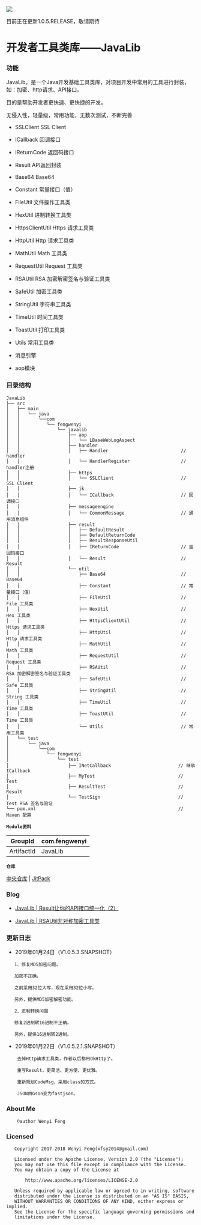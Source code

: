 [![](https://jitpack.io/v/fengwenyi/JavaLib.svg)](https://jitpack.io/#fengwenyi/JavaLib)

目前正在更新1.0.5.RELEASE，敬请期待

# 开发者工具类库——JavaLib

### 功能

JavaLib，是一个Java开发基础工具类库，对项目开发中常用的工具进行封装，如：加密、http请求、API接口。

目的是帮助开发者更快速、更快捷的开发。

无侵入性，轻量级，常用功能，无数次测试，不断完善

* SSLClient          SSL Client

* ICallback          回调接口

* IReturnCode        返回码接口

* Result             API返回封装

* Base64             Base64

* Constant           常量接口（值）

* FileUtil           文件操作工具类

* HexUtil            进制转换工具类

* HttpsClientUtil    Https 请求工具类

* HttpUtil           Http 请求工具类

* MathUtil           Math 工具类

* RequestUtil        Request 工具类

* RSAUtil            RSA 加密解密签名与验证工具类

* SafeUtil           加密工具类

* StringUtil         字符串工具类

* TimeUtil           时间工具类

* ToastUtil          打印工具类

* Utils              常用工具类

* 消息引擎

* aop模块


### 目录结构

```
JavaLib
├── src
│   ├── main
│   │   └── java
│   │       └──com
│   │          └── fengwenyi
│   │              └── javalib
│   │                  ├── aop
│   │                  │   └── LBaseWebLogAspect
│   │                  ├── handler
│   │                  │   ├── Handler                           // handler
│   │                  │   └── HandlerRegister                   // handler注册
│   │                  ├── https
│   │                  │   └── SSLClient                         // SSL Client
│   │                  ├── jk
│   │                  │   └── ICallback                         // 回调接口
│   │                  ├── messageengine
│   │                  │   └── CommonMessage                     // 通用消息组件
│   │                  ├── result
│   │                  │   ├── DefaultResult
│   │                  │   ├── DefaultReturnCode
│   │                  │   ├── ResultResponseUtil
│   │                  │   ├── IReturnCode                       // 返回码接口
│   │                  │   └── Result                            // Result
│   │                  └── util
│   │                      ├── Base64                            // Base64
│   │                      ├── Constant                          // 常量接口（值）
│   │                      ├── FileUtil                          // File 工具类
│   │                      ├── HexUtil                           // Hex 工具类
│   │                      ├── HttpsClientUtil                   // Https 请求工具类
│   │                      ├── HttpUtil                          // Http 请求工具类
│   │                      ├── MathUtil                          // Math 工具类
│   │                      ├── RequestUtil                       // Request 工具类
│   │                      ├── RSAUtil                           // RSA 加密解密签名与验证工具类
│   │                      ├── SafeUtil                          // Safe 工具类
│   │                      ├── StringUtil                        // String 工具类
│   │                      ├── TimeUtil                          // Time 工具类
│   │                      ├── ToastUtil                         // Time 工具类
│   │                      └── Utils                             // 常用工具类
│   └── test
│       └── java
│           └──com
│              └── fengwenyi
│                  └── test
│                      ├── INetCallback                         // 继承 ICallback
│                      ├── MyTest                               // Test
│                      ├── ResultTest                           // Result
│                      └── TestSign                             // Test RSA 签名与验证
└── pom.xml                                                     // Maven 配置

```

**`Module资料`**

|  GroupId  | com.fengwenyi|
|   ---     | ---|
| ArtifactId| JavaLib|

**`仓库`**

[中央仓库](https://search.maven.org/search?q=g:com.fengwenyi%20AND%20a:JavaLib&core=gav) 
| 
[JitPack](https://jitpack.io/#fengwenyi/JavaLib)


### Blog

* [JavaLib | Result让你的API接口统一化（2）](https://www.jianshu.com/p/2e466db0907c)

* [JavaLib | RSAUtil非对称加密工具类](https://www.jianshu.com/p/bdf59b6a01ab)

### 更新日志

* 2019年01月24日（V1.0.5.3.SNAPSHOT）

```$xslt
   1、修复MD5加密问题。
   
   加密不正确。
   
   之前采用32位大写，现在采用32位小写。
   
   另外，提供MD5加密解密功能。
   
   2、进制转换问题
   
   修复2进制转16进制不正确。
   
   另外，提供16进制转2进制。 
```  

* 2019年01月22日（V1.0.5.2.1.SNAPSHOT）

```$xslt
    去掉Http请求工具类，作者以后都用OkHttp了。
    
    重写Result，更简洁、更方便、更优雅。
    
    重新规划CodeMsg，采用class的方式。
    
    JSON由Gson变为fastjson。
```  

### About Me

```
    ©author Wenyi Feng
```

### Licensed

```
   Copyright 2017-2018 Wenyi Feng(xfsy2014@gmail.com)

   Licensed under the Apache License, Version 2.0 (the "License");
   you may not use this file except in compliance with the License.
   You may obtain a copy of the License at

       http://www.apache.org/licenses/LICENSE-2.0

   Unless required by applicable law or agreed to in writing, software
   distributed under the License is distributed on an "AS IS" BASIS,
   WITHOUT WARRANTIES OR CONDITIONS OF ANY KIND, either express or implied.
   See the License for the specific language governing permissions and
   limitations under the License.
```
